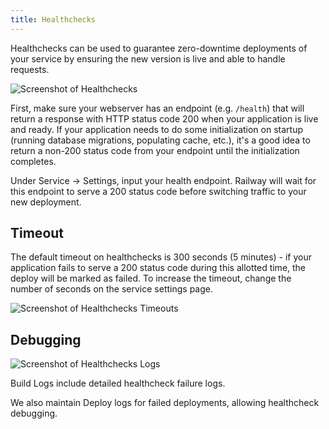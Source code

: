 ```yaml
---
title: Healthchecks
---
```


Healthchecks can be used to guarantee zero-downtime deployments of your service by ensuring the new version is live and able to handle requests.

<Image 
src="https://res.cloudinary.com/railway/image/upload/v1645223701/docs/healthcheck_usnoiu.png"
alt="Screenshot of Healthchecks"
layout="intrinsic"
width={876} height={434} quality={80} />

First, make sure your webserver has an endpoint (e.g. `/health`) that will return a response with HTTP status code 200 when your application is live and ready. If your application needs to do some initialization on startup (running database migrations, populating cache, etc.), it's a good idea to return a non-200 status code from your endpoint until the initialization completes.

Under Service → Settings, input your health endpoint. Railway will wait for this endpoint to serve a 200 status code before switching traffic to your new deployment.

## Timeout

The default timeout on healthchecks is 300 seconds (5 minutes) - if your application fails
to serve a 200 status code during this allotted time, the deploy will be marked
as failed. To increase the timeout, change the number of seconds on the service settings page.

<Image 
src="https://res.cloudinary.com/railway/image/upload/v1664564544/docs/healthcheck-timeout_lozkiv.png"
alt="Screenshot of Healthchecks Timeouts"
layout="intrinsic"
width={1188} height={348} quality={80} />

## Debugging

<Image 
src="https://res.cloudinary.com/railway/image/upload/v1656640465/docs/healthcheck_bzbjbd.png"
alt="Screenshot of Healthchecks Logs"
layout="intrinsic"
width={1350} height={744} quality={80} />

Build Logs include detailed healthcheck failure logs.

We also maintain Deploy logs for failed deployments, allowing healthcheck debugging.
